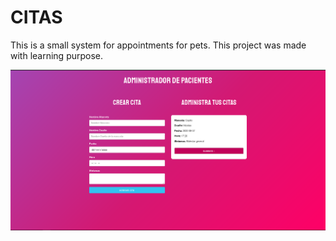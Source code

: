 # CITAS

This is a small system for appointments for pets. This project was made with learning purpose.

![](src/Assets/citas.png)
